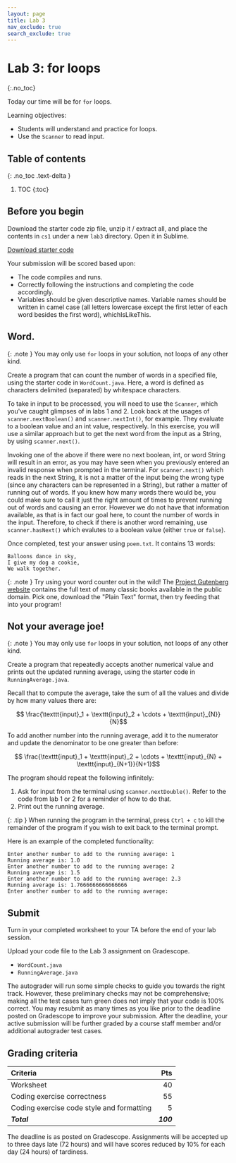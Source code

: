 ```yaml
---
layout: page
title: Lab 3
nav_exclude: true
search_exclude: true
---
```


# Lab 3: for loops
{:.no_toc}

Today our time will be for `for` loops.

Learning objectives:
- Students will understand and practice for loops.
- Use the `Scanner` to read input.

## Table of contents
{: .no_toc .text-delta }

1. TOC
{:toc}

## Before you begin

Download the starter code zip file, unzip it / extract all, and place the contents in `cs1` under a new `lab3` directory. Open it in Sublime.

<a href="https://github.com/UTEP-CS-1/website/raw/main{{page.url|relative_url}}../lab3_starter.zip" class="btn btn-green">Download starter code</a>


Your submission will be scored based upon:
- The code compiles and runs.
- Correctly following the instructions and completing the code accordingly.
- Variables should be given descriptive names. Variable names should be written in camel case (all letters lowercase except the first letter of each word besides the first word), whichIsLikeThis.

## Word.

{: .note }
You may only use `for` loops in your solution, not loops of any other kind.

Create a program that can count the number of words in a specified file, using the starter code in `WordCount.java`. Here, a word is defined as characters delimited (separated) by whitespace characters.

To take in input to be processed, you will need to use the `Scanner`, which you've caught glimpses of in labs 1 and 2. Look back at the usages of `scanner.nextBoolean()` and `scanner.nextInt()`, for example. They evaluate to a boolean value and an int value, respectively. In this exercise, you will use a similar approach but to get the next word from the input as a String, by using `scanner.next()`.

Invoking one of the above if there were no next boolean, int, or word String will result in an error, as you may have seen when you previously entered an invalid response when prompted in the terminal. For `scanner.next()` which reads in the next String, it is not a matter of the input being the wrong type (since any characters can be represented in a String), but rather a matter of running out of words. If you knew how many words there would be, you could make sure to call it just the right amount of times to prevent running out of words and causing an error. However we do not have that information available, as that is in fact our goal here, to count the number of words in the input. Therefore, to check if there is another word remaining, use `scanner.hasNext()` which evalutes to a boolean value (either `true` or `false`).

Once completed, test your answer using `poem.txt`. It contains 13 words:
```
Balloons dance in sky,
I give my dog a cookie,
We walk together.
```

{: .note }
Try using your word counter out in the wild! The [Project Gutenberg website](https://www.gutenberg.org/browse/scores/top) contains the full text of many classic books available in the public domain. Pick one, download the "Plain Text" format, then try feeding that into your program!

## Not your average joe!

{: .note }
You may only use `for` loops in your solution, not loops of any other kind.

Create a program that repeatedly accepts another numerical value and prints out the updated running average, using the starter code in `RunningAverage.java`.

Recall that to compute the average, take the sum of all the values and divide by how many values there are:

$$ \frac{\texttt{input}_1 + \texttt{input}_2 + \cdots + \texttt{input}_{N}}{N}$$

To add another number into the running average, add it to the numerator and update the denominator to be one greater than before:

$$ \frac{\texttt{input}_1 + \texttt{input}_2 + \cdots + \texttt{input}_{N} + \texttt{input}_{N+1}}{N+1}$$

The program should repeat the following infinitely:

1. Ask for input from the terminal using `scanner.nextDouble()`. Refer to the code from lab 1 or 2 for a reminder of how to do that.
2. Print out the running average.

{: .tip }
When running the program in the terminal, press `Ctrl + c` to kill the remainder of the program if you wish to exit back to the terminal prompt.

Here is an example of the completed functionality:
```
Enter another number to add to the running average: 1
Running average is: 1.0
Enter another number to add to the running average: 2
Running average is: 1.5
Enter another number to add to the running average: 2.3
Running average is: 1.7666666666666666
Enter another number to add to the running average: 
```

## Submit

Turn in your completed worksheet to your TA before the end of your lab session.

Upload your code file to the Lab 3 assignment on Gradescope.

- `WordCount.java`
- `RunningAverage.java`

The autograder will run some simple checks to guide you towards the right track. However, these preliminary checks may not be comprehensive; making all the test cases turn green does not imply that your code is 100% correct. You may resubmit as many times as you like prior to the deadline posted on Gradescope to improve your submission. After the deadline, your active submission will be further graded by a course staff member and/or additional autograder test cases.

## Grading criteria

| **Criteria**                             |   **Pts** |
|:-----------------------------------------|----------:|
| Worksheet                                |        40 |
| Coding exercise correctness              |        55 |
| Coding exercise code style and formatting|         5 |
| **_Total_**                              | **_100_** |

The deadline is as posted on Gradescope.
Assignments will be accepted up to three days late (72 hours) and will have scores reduced by 10% for each day (24 hours) of tardiness.